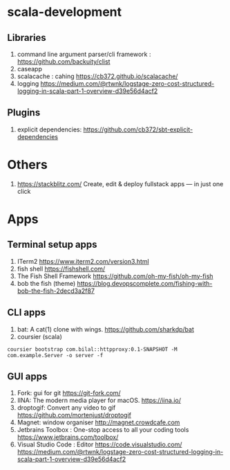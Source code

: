 # scala-development

## Libraries

1. command line argument parser/cli framework : https://github.com/backuity/clist
1. caseapp
1. scalacache : cahing https://cb372.github.io/scalacache/
1. logging https://medium.com/@rtwnk/logstage-zero-cost-structured-logging-in-scala-part-1-overview-d39e56d4acf2


## Plugins

1. explicit dependencies: https://github.com/cb372/sbt-explicit-dependencies

# Others

1. https://stackblitz.com/ Create, edit & deploy fullstack apps — in just one click

# Apps

## Terminal setup apps
1. ITerm2 https://www.iterm2.com/version3.html
1. fish shell https://fishshell.com/
1. The Fish Shell Framework https://github.com/oh-my-fish/oh-my-fish
1. bob the fish (theme) https://blog.devopscomplete.com/fishing-with-bob-the-fish-2decd3a2f87


## CLI apps
1. bat: A cat(1) clone with wings. https://github.com/sharkdp/bat
1. coursier (scala) 
```
coursier bootstrap com.bilal::httpproxy:0.1-SNAPSHOT -M com.example.Server -o server -f
```

## GUI apps
1. Fork: gui for git https://git-fork.com/
1. IINA: The modern media player for macOS. https://iina.io/
1. droptogif: Convert any video to gif https://github.com/mortenjust/droptogif
1. Magnet:  window organiser http://magnet.crowdcafe.com
1. Jetbrains Toolbox : One-stop access to all your coding tools https://www.jetbrains.com/toolbox/
1. Visual Studio Code : Editor https://code.visualstudio.com/
https://medium.com/@rtwnk/logstage-zero-cost-structured-logging-in-scala-part-1-overview-d39e56d4acf2
